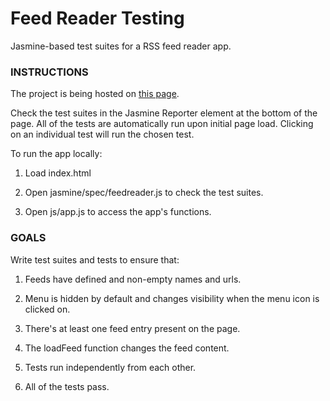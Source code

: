 # Feed Reader Testing

Jasmine-based test suites for a RSS feed reader app.

### INSTRUCTIONS

The project is being hosted on [this page](https://sunnyanna.github.io/testSuites).

Check the test suites in the Jasmine Reporter element at the bottom of the page.
All of the tests are automatically run upon initial page load.
Clicking on an individual test will run the chosen test.

To run the app locally: 

1. Load index.html

2. Open jasmine/spec/feedreader.js to check the test suites.

3. Open js/app.js to access the app's functions.

### GOALS

Write test suites and tests to ensure that:

1. Feeds have defined and non-empty names and urls.

2. Menu is hidden by default and changes visibility when the menu icon is clicked on.

3. There's at least one feed entry present on the page.

4. The loadFeed function changes the feed content.

5. Tests run independently from each other.

6. All of the tests pass.
